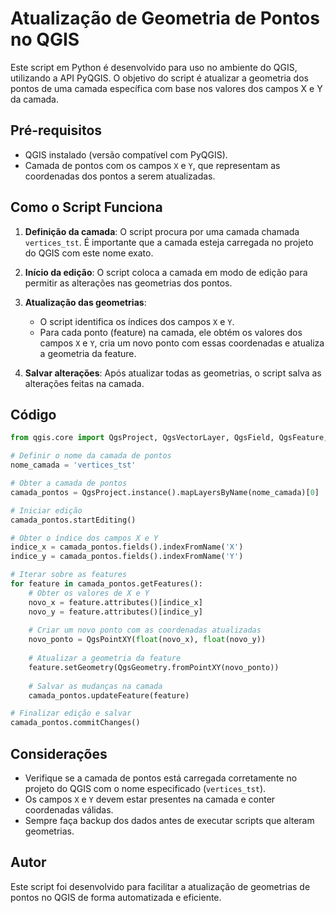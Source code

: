 # Atualização de Geometria de Pontos no QGIS

Este script em Python é desenvolvido para uso no ambiente do QGIS, utilizando a API PyQGIS. O objetivo do script é atualizar a geometria dos pontos de uma camada específica com base nos valores dos campos X e Y da camada.

## Pré-requisitos

- QGIS instalado (versão compatível com PyQGIS).
- Camada de pontos com os campos `X` e `Y`, que representam as coordenadas dos pontos a serem atualizadas.

## Como o Script Funciona

1. **Definição da camada**: O script procura por uma camada chamada `vertices_tst`. É importante que a camada esteja carregada no projeto do QGIS com este nome exato.

2. **Início da edição**: O script coloca a camada em modo de edição para permitir as alterações nas geometrias dos pontos.

3. **Atualização das geometrias**:
   - O script identifica os índices dos campos `X` e `Y`.
   - Para cada ponto (feature) na camada, ele obtém os valores dos campos `X` e `Y`, cria um novo ponto com essas coordenadas e atualiza a geometria da feature.

4. **Salvar alterações**: Após atualizar todas as geometrias, o script salva as alterações feitas na camada.

## Código

```python
from qgis.core import QgsProject, QgsVectorLayer, QgsField, QgsFeature, QgsGeometry, QgsPointXY

# Definir o nome da camada de pontos
nome_camada = 'vertices_tst'

# Obter a camada de pontos
camada_pontos = QgsProject.instance().mapLayersByName(nome_camada)[0]

# Iniciar edição
camada_pontos.startEditing()

# Obter o índice dos campos X e Y
indice_x = camada_pontos.fields().indexFromName('X')
indice_y = camada_pontos.fields().indexFromName('Y')

# Iterar sobre as features
for feature in camada_pontos.getFeatures():
    # Obter os valores de X e Y
    novo_x = feature.attributes()[indice_x]
    novo_y = feature.attributes()[indice_y]
    
    # Criar um novo ponto com as coordenadas atualizadas
    novo_ponto = QgsPointXY(float(novo_x), float(novo_y))
    
    # Atualizar a geometria da feature
    feature.setGeometry(QgsGeometry.fromPointXY(novo_ponto))
    
    # Salvar as mudanças na camada
    camada_pontos.updateFeature(feature)

# Finalizar edição e salvar
camada_pontos.commitChanges()
```

## Considerações

- Verifique se a camada de pontos está carregada corretamente no projeto do QGIS com o nome especificado (`vertices_tst`).
- Os campos `X` e `Y` devem estar presentes na camada e conter coordenadas válidas.
- Sempre faça backup dos dados antes de executar scripts que alteram geometrias.

## Autor

Este script foi desenvolvido para facilitar a atualização de geometrias de pontos no QGIS de forma automatizada e eficiente.
